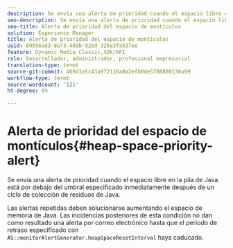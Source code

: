 ```yaml
---
description: Se envía una alerta de prioridad cuando el espacio libre en la pila de Java está por debajo del umbral especificado inmediatamente después de un ciclo de colección de residuos de Java.
seo-description: Se envía una alerta de prioridad cuando el espacio libre en la pila de Java está por debajo del umbral especificado inmediatamente después de un ciclo de colección de residuos de Java.
seo-title: Alerta de prioridad del espacio de montículos
solution: Experience Manager
title: Alerta de prioridad del espacio de montículos
uuid: 89956ad3-8a73-40db-92bd-326e3fab37ee
feature: Dynamic Media Classic,SDK/API
role: Desarrollador, administrador, profesional empresarial
translation-type: tm+mt
source-git-commit: 469d1a5c43a972116a8a2efb0de5708800130a99
workflow-type: tm+mt
source-wordcount: '121'
ht-degree: 0%

---
```



# Alerta de prioridad del espacio de montículos{#heap-space-priority-alert}

Se envía una alerta de prioridad cuando el espacio libre en la pila de Java está por debajo del umbral especificado inmediatamente después de un ciclo de colección de residuos de Java.

Las alertas repetidas deben solucionarse aumentando el espacio de memoria de Java. Las incidencias posteriores de esta condición no dan como resultado una alerta por correo electrónico hasta que el periodo de retraso especificado con `AS::monitorAlertGenerator.heapSpaceResetInterval` haya caducado.
